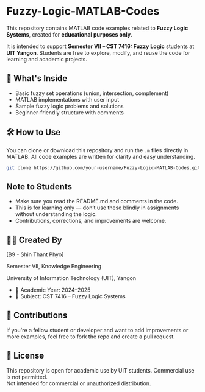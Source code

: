 # Fuzzy-Logic-MATLAB-Codes

This repository contains MATLAB code examples related to **Fuzzy Logic Systems**, created for **educational purposes only**.

It is intended to support **Semester VII – CST 7416: Fuzzy Logic** students at **UIT Yangon**. Students are free to explore, modify, and reuse the code for learning and academic projects.

## 📂 What's Inside
- Basic fuzzy set operations (union, intersection, complement)
- MATLAB implementations with user input
- Sample fuzzy logic problems and solutions
- Beginner-friendly structure with comments

## 🛠 How to Use
You can clone or download this repository and run the `.m` files directly in MATLAB. All code examples are written for clarity and easy understanding.

```bash
git clone https://github.com/your-username/Fuzzy-Logic-MATLAB-Codes.git
```

## Note to Students
- Make sure you read the README.md and comments in the code.
- This is for learning only — don’t use these blindly in assignments without understanding the logic.
- Contributions, corrections, and improvements are welcome.

## 👨‍💻 Created By
[B9 - Shin Thant Phyo]

Semester VII, Knowledge Engineering

University of Information Technology (UIT), Yangon

- 📅 Academic Year: 2024–2025
- 📘 Subject: CST 7416 – Fuzzy Logic Systems

## 🤝 Contributions
If you're a fellow student or developer and want to add improvements or more examples, feel free to fork the repo and create a pull request.

## 📄 License
This repository is open for academic use by UIT students. Commercial use is not permitted.  
Not intended for commercial or unauthorized distribution.